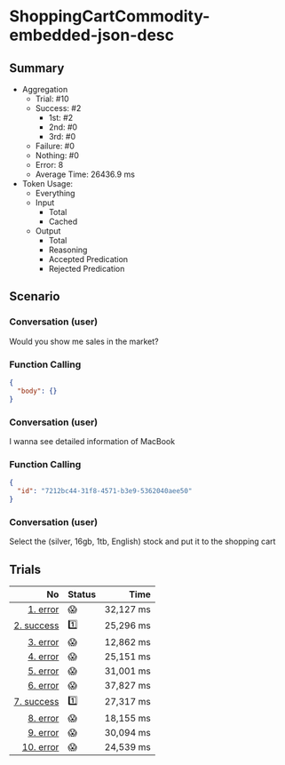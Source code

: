 # ShoppingCartCommodity-embedded-json-desc
## Summary
  - Aggregation
    - Trial: #10
    - Success: #2
      - 1st: #2
      - 2nd: #0
      - 3rd: #0
    - Failure: #0
    - Nothing: #0
    - Error: 8
    - Average Time: 26436.9 ms
  - Token Usage:
    - Everything
    - Input
      - Total
      - Cached
    - Output
      - Total
      - Reasoning
      - Accepted Predication
      - Rejected Predication

## Scenario
### Conversation (user)
Would you show me sales in the market?

### Function Calling
```json
{
  "body": {}
}
```

### Conversation (user)
I wanna see detailed information of MacBook

### Function Calling
```json
{
  "id": "7212bc44-31f8-4571-b3e9-5362040aee50"
}
```

### Conversation (user)
Select the (silver, 16gb, 1tb, English) stock and put it to the shopping cart

## Trials
No | Status | Time
---:|:-------|------:
[1. error](./trials/1.error.json) | 😱 | 32,127 ms
[2. success](./trials/2.success.json) | 1️⃣ | 25,296 ms
[3. error](./trials/3.error.json) | 😱 | 12,862 ms
[4. error](./trials/4.error.json) | 😱 | 25,151 ms
[5. error](./trials/5.error.json) | 😱 | 31,001 ms
[6. error](./trials/6.error.json) | 😱 | 37,827 ms
[7. success](./trials/7.success.json) | 1️⃣ | 27,317 ms
[8. error](./trials/8.error.json) | 😱 | 18,155 ms
[9. error](./trials/9.error.json) | 😱 | 30,094 ms
[10. error](./trials/10.error.json) | 😱 | 24,539 ms